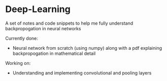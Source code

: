 # Deep-Learning
A set of notes and code snippets to help me fully understand backpropogation in neural networks

Currently done:
- Neural network from scratch (using numpy) along with a pdf explaining backpropogation in mathematical detail

Working on:
- Understanding and implementing convolutional and pooling layers
